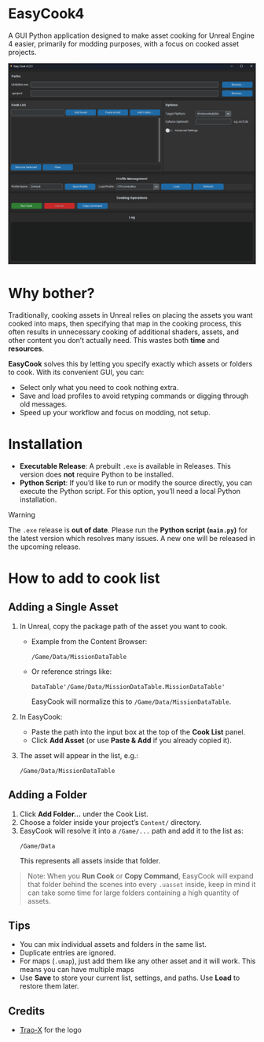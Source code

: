 # EasyCook4
A GUI Python application designed to make asset cooking for Unreal Engine 4 easier, primarily for modding purposes, with a focus on cooked asset projects.

![preview](resources/previewnew.png)

# Why bother?
Traditionally, cooking assets in Unreal relies on placing the assets you want cooked into maps, then specifying that map in the cooking process, this often results in unnecessary cooking of additional shaders, assets, and other content you don’t actually need. This wastes both **time** and **resources**.

**EasyCook** solves this by letting you specify exactly which assets or folders to cook. With its convenient GUI, you can:
* Select only what you need to cook nothing extra.
* Save and load profiles to avoid retyping commands or digging through old messages.
* Speed up your workflow and focus on modding, not setup.

# Installation
* **Executable Release**: A prebuilt `.exe` is available in Releases. This version does **not** require Python to be installed.
* **Python Script**: If you’d like to run or modify the source directly, you can execute the Python script. For this option, you’ll need a local Python installation.

> [!WARNING]  
> The `.exe` release is **out of date**. Please run the **Python script (`main.py`)** for the latest version which resolves many issues. A new one will be released in the upcoming release.


# How to add to cook list

## Adding a Single Asset

1. In Unreal, copy the package path of the asset you want to cook.
   * Example from the Content Browser:
     ```
     /Game/Data/MissionDataTable
     ```
   * Or reference strings like:
     ```
     DataTable'/Game/Data/MissionDataTable.MissionDataTable'
     ```
     EasyCook will normalize this to `/Game/Data/MissionDataTable`.

2. In EasyCook:
   * Paste the path into the input box at the top of the **Cook List** panel.
   * Click **Add Asset** (or use **Paste & Add** if you already copied it).

3. The asset will appear in the list, e.g.:
   ```
   /Game/Data/MissionDataTable
   ```

## Adding a Folder

1. Click **Add Folder…** under the Cook List.
2. Choose a folder inside your project’s `Content/` directory.
3. EasyCook will resolve it into a `/Game/...` path and add it to the list as:
   ```
   /Game/Data
   ```
   This represents all assets inside that folder.
> Note: When you **Run Cook** or **Copy Command**, EasyCook will expand that folder behind the scenes into every `.uasset` inside, keep in mind it can take some time for large folders containing a high quantity of assets.

## Tips
* You can mix individual assets and folders in the same list.
* Duplicate entries are ignored.
* For maps (`.umap`), just add them like any other asset and it will work. This means you can have multiple maps
* Use **Save** to store your current list, settings, and paths. Use **Load** to restore them later.

## Credits
- [Trao-X](https://github.com/Trao-X) for the logo 
